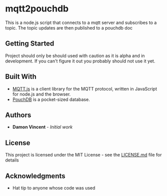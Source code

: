 # mqtt2pouchdb

This is a node.js script that connects to a mqtt server and subscribes to a topic.
The topic updates are then published to a pouchdb doc 

## Getting Started

Project should only be should used with caution as it is alpha and in development. If you can't figure it out you probably should not use it yet.

## Built With

* [MQTT.js](https://www.npmjs.com/package/mqtt) is a client library for the MQTT protocol, written in JavaScript for node.js and the browser.
* [PouchDB](https://www.npmjs.com/package/pouchdb) is a pocket-sized database.

## Authors

* **Damon Vincent** - *Initial work*

## License

This project is licensed under the MIT License - see the [LICENSE.md](LICENSE.md) file for details

## Acknowledgments

* Hat tip to anyone whose code was used
